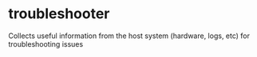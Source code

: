 # troubleshooter
Collects useful information from the host system (hardware, logs, etc) for troubleshooting issues
